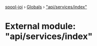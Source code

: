 [spool-joi](../README.md) › [Globals](../globals.md) › ["api/services/index"](_api_services_index_.md)

# External module: "api/services/index"


